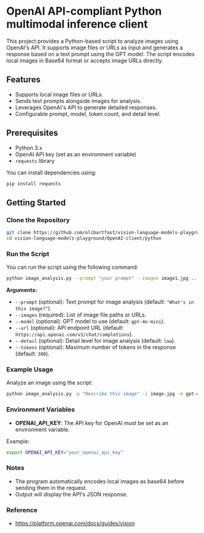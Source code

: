 # OpenAI API-compliant Python multimodal inference client

This project provides a Python-based script to analyze images using OpenAI's API. It supports image files or URLs as input and generates a response based on a text prompt using the GPT model. The script encodes local images in Base64 format or accepts image URLs directly.

## Features

- Supports local image files or URLs.
- Sends text prompts alongside images for analysis.
- Leverages OpenAI's API to generate detailed responses.
- Configurable prompt, model, token count, and detail level.

## Prerequisites

- Python 3.x
- OpenAI API key (set as an environment variable)
- `requests` library

You can install dependencies using:

```bash
pip install requests
```

## Getting Started

### Clone the Repository

```bash
git clone https://github.com/olibartfast/vision-language-models-playground.git
cd vision-language-models-playground/OpenAI-client/python
```


### Run the Script

You can run the script using the following command:

```bash
python image_analysis.py --prompt "your prompt" --images image1.jpg ... imageN.jp  --model openai_model_name --tokens max_token_output
```

**Arguments:**

- `--prompt` (optional): Text prompt for image analysis (default: `"What's in this image?"`).
- `--images` (required): List of image file paths or URLs.
- `--model` (optional): GPT model to use (default: `gpt-4o-mini`).
- `--url` (optional): API endpoint URL (default: `https://api.openai.com/v1/chat/completions`).
- `--detail` (optional): Detail level for image analysis (default: `low`).
- `--tokens` (optional): Maximum number of tokens in the response (default: `300`).

### Example Usage

Analyze an image using the script:

```bash
python image_analysis.py -p "Describe this image" -i image.jpg -m gpt-4o-mini -t 300
```

### Environment Variables

- **OPENAI_API_KEY**: The API key for OpenAI must be set as an environment variable.

Example:
```bash
export OPENAI_API_KEY="your_openai_api_key"
```

### Notes

- The program automatically encodes local images as base64 before sending them in the request.
- Output will display the API's JSON response.


### Reference
* https://platform.openai.com/docs/guides/vision
